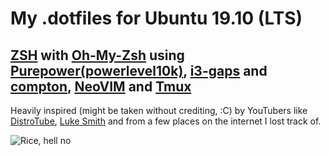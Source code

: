 # My .dotfiles for Ubuntu 19.10 (LTS)
## [ZSH](https://www.zsh.org/) with [Oh-My-Zsh](https://ohmyz.sh/) using [Purepower(powerlevel10k)](https://github.com/romkatv/powerlevel10k), [i3-gaps](https://github.com/Airblader/i3) and [compton](https://github.com/chjj/compton), [NeoVIM](https://neovim.io/) and [Tmux](https://github.com/tmux/tmux/wiki)

Heavily inspired (might be taken without crediting, :C) by YouTubers like [DistroTube](https://www.youtube.com/channel/UCVls1GmFKf6WlTraIb_IaJg), [Luke Smith](https://www.youtube.com/channel/UC2eYFnH61tmytImy1mTYvhA) and from a few places on the internet I lost track of.

![Rice, hell no](https://raw.githubusercontent.com/OnurKader/.dotfiles/master/imgs/2020-03-03%2014-30-26.png)
